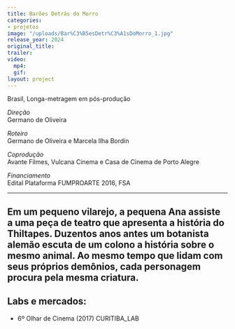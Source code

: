 ```yaml
---
title: Barões Detrás do Morro
categories:
- projetos
image: "/uploads/Bar%C3%B5esDetr%C3%A1sDoMorro_1.jpg"
release_year: 2024
original_title: 
trailer: 
video:
  mp4: 
  gif: 
layout: project
---
```


Brasil, Longa-metragem em pós-produção

_Direção_  
Germano de Oliveira

_Roteiro_  
Germano de Oliveira e Marcela Ilha Bordin

_Coprodução_  
Avante Filmes, Vulcana Cinema e Casa de Cinema de Porto Alegre

_Financiamento_  
Edital Plataforma FUMPROARTE 2016, FSA

---
Em um pequeno vilarejo, a pequena Ana assiste a uma peça de teatro que apresenta a história do Thiltapes. Duzentos anos antes um botanista alemão escuta de um colono a história sobre o mesmo animal. Ao mesmo tempo que lidam com seus próprios demônios, cada personagem procura pela mesma criatura.
---

## Labs e mercados:

- 6º Olhar de Cinema (2017) 
  CURITIBA_LAB
